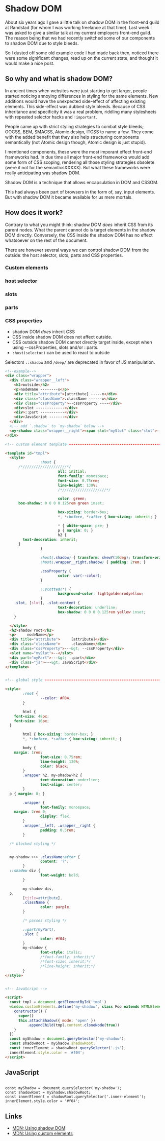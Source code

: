 <!--
  date: 9999-99-99
  modified: 9999-99-99
  slug: shadow-dom
  type: post
  header: barn-images-t5YUoHW6zRo-unsplash.jpg
  headerColofon: photo by [Barn images](https://unsplash.com/@barnimages)
  headerClassName: no-blur darken
  categories: code, work
  tags: frameworks, ide, libraries, software, tools
  description: 
-->

# Shadow DOM

About six years ago I gave a little talk on shadow DOM in the front-end guild at Randstad (for whom I was working freelance at that time). Last week I was asked to give a similar talk at my current employers front-end guild. The reason being that we had recently switched some of our components to shadow DOM due to style bleeds.

So I dusted off some old example code I had made back then, noticed there were some significant changes, read up on the current state, and thought it would make a nice post.


## So why and what is shadow DOM?

In ancient times when websites were just starting to get larger, people started noticing annoying differences in styling for the same elements. New additions would have the unexpected side-effect of affecting existing elements.
This side-effect was dubbed style bleeds. Because of CSS inheritance and specificity it was a real problem, riddling many stylesheets with repeated selector hacks and `!important`.

People came up with strict styling strategies to combat style bleeds; OOCSS, BEM, SMACSS, Atomic design, ITCSS to name a few. They come with the added benefit that they also help structuring components semantically (not Atomic design though, Atomic design is just stupid).

I mentioned components, these were the most imporant effect front-end frameworks had. In due time all major front-end frameworks would add some form of CSS scoping, rendering all those styling strategies obsolete (were it not for the semanticsXXXXX).
But what these frameworks were really anticipating was shadow DOM.

Shadow DOM is a technique that allows encapsulation in DOM and CSSOM.

This had always been part of browsers in the form of, say, input elements. But with shadow DOM it became available for us mere mortals.


## How does it work?

Contrary to what you might think: shadow DOM *does* inherit CSS from its parent nodes. What the parent cannot do is target elements in the shadow DOM directly. Conversely, the CSS inside the shadow DOM has no effect whatsoever on the rest of the document.

There are however several ways we can control shadow DOM from the outside: the host selector, slots, parts and CSS properties.

### Custom elements

### host selector

### slots

### parts

### CSS properties



<ul>
  <li>shadow DOM <em>does</em> inherit CSS</li>
  <li>CSS inside shadow DOM does not affect outside.</li>
  <li>CSS outside shadow DOM cannot directly target inside, except when using --cssProperties, slots and/or ::parts.</li>
  <li><code>:host(selector)</code> can be used to react to outside</li>
</ul>

<p>Selectors <code>::shadow</code> and <code>/deep/</code> are deprecated in favor of JS manipulation.</p>

```html
<!--example-->
<div class="wrapper">
  <div class="wrapper__left">
    <h2>outside</h2>
    <p>nodeName --------x</p>
    <div title="attribute">[attribute] -----x</div>
    <div class="className">.className ------x</div>
    <div class="cssProperty">--cssProperty ----</div>
    <div>slot -------------</div>
    <div>::part -----------</div>
    <div>JavaScript -------</div>
  </div>
  <!-- add `.shadow` to `my-shadow` below -->
  <my-shadow class="wrapper__right"><span slot="mySlot" class="slot">---&gt; <span class="slot-content">slot</span></span></my-shadow>
</div>

<!-- custom element template ---------------------------------------------------------->

<template id="tmpl">
  <style>
                :host {
      /*////////////////////*/
                        all: initial;
                        font-family: monospace;
                        font-size: 0.75rem;
                        line-height: 130%;
                        /*////////////////////*/

                        color: green;
      box-shadow: 0 0 0 0.125rem green inset;

                        box-sizing: border-box;
                        *, *:before, *:after { box-sizing: inherit; }

                        * { white-space: pre; }
                        p { margin: 0; }
                        h2 {
        text-decoration: inherit;
      }
                }

                :host(.shadow) { transform: skewY(10deg); transform-origin: 0 0; }
                :host(.wrapper__right.shadow) { padding: 2rem; }

                .cssProperty {
                        color: var(--color);
                }

                ::slotted(*) {
                        background-color: lightgoldenrodyellow;
                }
    .slot, [slot], .slot-content {
                        text-decoration: underline;
                        box-shadow: 0 0 0 0.125rem yellow inset;
    }

  </style>
  <h2>shadow root</h2>
  <p>     nodeName</p>
  <div title="attribute">     [attribute]</div>
  <div class="className">     .className</div>
  <div class="cssProperty">---&gt; --cssProperty</div>
  <slot name="mySlot">--</slot>
  <div part="myPart">---&gt; ::part</div>
  <div class="js">---&gt; JavaScript</div>
</template>


<!-- global style ---------------------------------------------------------->

<style>
        :root {
                --color: #F04;
        }

        html {
    font-size: 48px;
    font-size: 16px;
  }

        html { box-sizing: border-box; }
        *, *:before, *:after { box-sizing: inherit; }

        body {
    margin: 1rem;
                font-size: 0.75rem;
                line-height: 130%;
                color: black;
        }
        .wrapper h2, my-shadow>h2 {
                text-decoration: underline;
                text-align: center;
        }
  p { margin: 0; }

        .wrapper {
                font-family: monospace;
    margin: 2rem 0;
                display: flex;
        }
        .wrapper__left, .wrapper__right {
                padding: 0.5rem;
        }

  /* blocked styling */


  my-shadow >>> .className:after {
                content: '?';
        }
  ::shadow div {
                font-weight: bold;
        }

        my-shadow div,
  p,
        [title=attribute],
        .className {
                color: purple;
        }

        /* passes styling */

        ::part(myPart),
        .slot {
                color: #f04;
        }
        my-shadow {
                font-style: italic;
                /*font-family: inherit;*/
                /*font-size: inherit;*/
                /*line-height: inherit;*/
        }
</style>


<!-- JavaScript -->

<script>
  const tmpl = document.getElementById('tmpl')
  window.customElements.define('my-shadow', class Foo extends HTMLElement {
    constructor() {
      super()
      this.attachShadow({ mode: 'open' })
          .appendChild(tmpl.content.cloneNode(true))
    }
  })
  const myShadow = document.querySelector('my-shadow');
  const shadowRoot = myShadow.shadowRoot;
  const innerElement = shadowRoot.querySelector('.js');
  innerElement.style.color = '#f04';
</script>
```

<h2>JavaScript</h2>

<pre><code>
const myShadow = document.querySelector('my-shadow');
const shadowRoot = myShadow.shadowRoot;
const innerElement = shadowRoot.querySelector('.inner-element');
innerElement.style.color = '#f04';
</code></pre>


<h2>Links</h2>

<ul>
  <li><a href="https://developer.mozilla.org/en-US/docs/Web/API/Web_components/Using_shadow_DOM">MDN: Using shadow DOM</a></li>
  <li><a href="https://developer.mozilla.org/en-US/docs/Web/API/Web_components/Using_custom_elements">MDN: Using custom elements</a></li>
</ul>

